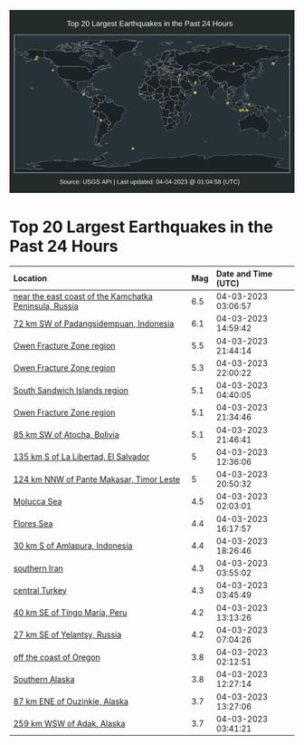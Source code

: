 ![Map](./map.png)

# Top 20 Largest Earthquakes in the Past 24 Hours

| Location | Mag | Date and Time (UTC) |
|:---|:---|:---|
| [near the east coast of the Kamchatka Peninsula, Russia](https://earthquake.usgs.gov/earthquakes/eventpage/us6000k1mn) | 6.5 | 04-03-2023 03:06:57 |
| [72 km SW of Padangsidempuan, Indonesia](https://earthquake.usgs.gov/earthquakes/eventpage/us6000k1qa) | 6.1 | 04-03-2023 14:59:42 |
| [Owen Fracture Zone region](https://earthquake.usgs.gov/earthquakes/eventpage/us6000k1u1) | 5.5 | 04-03-2023 21:44:14 |
| [Owen Fracture Zone region](https://earthquake.usgs.gov/earthquakes/eventpage/us6000k1u2) | 5.3 | 04-03-2023 22:00:22 |
| [South Sandwich Islands region](https://earthquake.usgs.gov/earthquakes/eventpage/us6000k1n8) | 5.1 | 04-03-2023 04:40:05 |
| [Owen Fracture Zone region](https://earthquake.usgs.gov/earthquakes/eventpage/us6000k1tw) | 5.1 | 04-03-2023 21:34:46 |
| [85 km SW of Atocha, Bolivia](https://earthquake.usgs.gov/earthquakes/eventpage/us6000k1ty) | 5.1 | 04-03-2023 21:46:41 |
| [135 km S of La Libertad, El Salvador](https://earthquake.usgs.gov/earthquakes/eventpage/us6000k1pd) | 5 | 04-03-2023 12:36:06 |
| [124 km NNW of Pante Makasar, Timor Leste](https://earthquake.usgs.gov/earthquakes/eventpage/us6000k1tm) | 5 | 04-03-2023 20:50:32 |
| [Molucca Sea](https://earthquake.usgs.gov/earthquakes/eventpage/us6000k1md) | 4.5 | 04-03-2023 02:03:01 |
| [Flores Sea](https://earthquake.usgs.gov/earthquakes/eventpage/us6000k1s1) | 4.4 | 04-03-2023 16:17:57 |
| [30 km S of Amlapura, Indonesia](https://earthquake.usgs.gov/earthquakes/eventpage/us6000k1ss) | 4.4 | 04-03-2023 18:26:46 |
| [southern Iran](https://earthquake.usgs.gov/earthquakes/eventpage/us6000k1n3) | 4.3 | 04-03-2023 03:55:02 |
| [central Turkey](https://earthquake.usgs.gov/earthquakes/eventpage/us6000k1n0) | 4.3 | 04-03-2023 03:45:49 |
| [40 km SE of Tingo María, Peru](https://earthquake.usgs.gov/earthquakes/eventpage/us6000k1pj) | 4.2 | 04-03-2023 13:13:26 |
| [27 km SE of Yelantsy, Russia](https://earthquake.usgs.gov/earthquakes/eventpage/us6000k1ng) | 4.2 | 04-03-2023 07:04:26 |
| [off the coast of Oregon](https://earthquake.usgs.gov/earthquakes/eventpage/us6000k1mg) | 3.8 | 04-03-2023 02:12:51 |
| [Southern Alaska](https://earthquake.usgs.gov/earthquakes/eventpage/ak0234a0aako) | 3.8 | 04-03-2023 12:27:14 |
| [87 km ENE of Ouzinkie, Alaska](https://earthquake.usgs.gov/earthquakes/eventpage/ak0234a0vpig) | 3.7 | 04-03-2023 13:27:06 |
| [259 km WSW of Adak, Alaska](https://earthquake.usgs.gov/earthquakes/eventpage/ak02349v0dtm) | 3.7 | 04-03-2023 03:41:21 |
